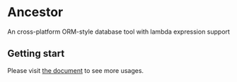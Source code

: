 # Ancestor
An cross-platform ORM-style database tool with lambda expression support

## Getting start
Please visit [the document](http://ancestor-document.readthedocs.io/zh_TW/latest/) to see more usages.
